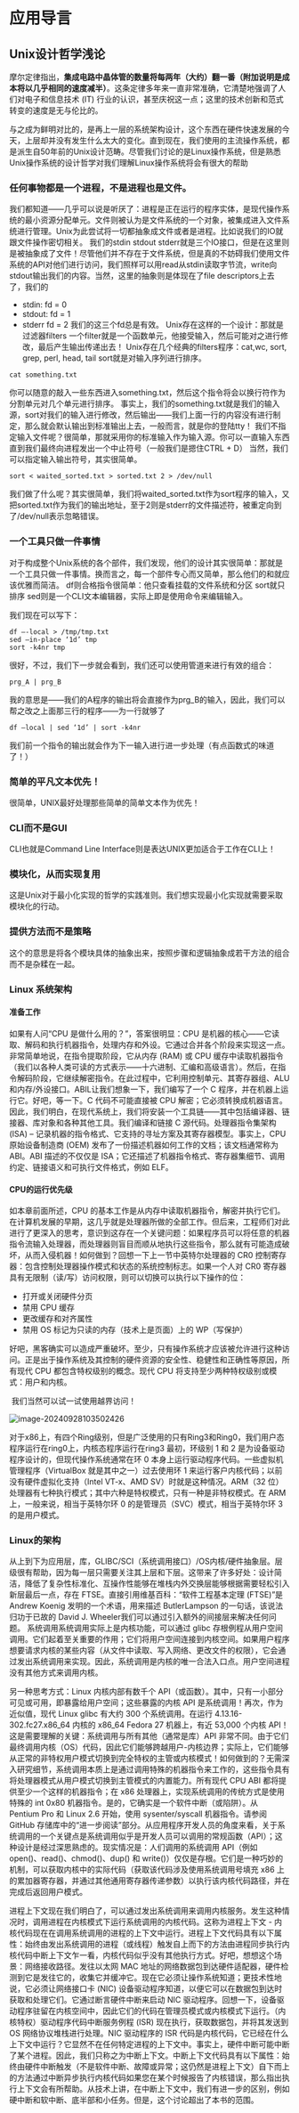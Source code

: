 # 应用导言

## Unix设计哲学浅论

​	摩尔定律指出，**集成电路中晶体管的数量将每两年（大约）翻一番（附加说明是成本将以几乎相同的速度减半）**。这条定律多年来一直非常准确，它清楚地强调了人们对电子和信息技术 (IT) 行业的认识，甚至庆祝这一点；这里的技术创新和范式转变的速度是无与伦比的。

​	与之成为鲜明对比的，是再上一层的系统架构设计，这个东西在硬件快速发展的今天，上层却并没有发生什么太大的变化。直到现在，我们使用的主流操作系统，都是派生自50年前的Unix设计范畴。尽管我们讨论的是Linux操作系统，但是熟悉Unix操作系统的设计哲学对我们理解Linux操作系统将会有很大的帮助

### 任何事物都是一个进程，不是进程也是文件。

我们都知道——几乎可以说是听厌了：进程是正在运行的程序实体，是现代操作系统的最小资源分配单元。文件则被认为是文件系统的一个对象，被集成进入文件系统进行管理。Unix为此尝试将一切都抽象成文件或者是进程。比如说我们的IO就跟文件操作密切相关。
我们的stdin stdout stderr就是三个IO接口，但是在这里则是被抽象成了文件！尽管他们并不存在于文件系统，但是真的不妨碍我们使用文件系统的API对他们进行访问，我们照样可以用read从stdin读取字节流，write向stdout输出我们的内容。当然，这里的抽象则是体现在了file descriptors上去了，我们的

- stdin: fd = 0
- stdout: fd = 1
- stderr fd = 2
我们的这三个fd总是有效。
Unix存在这样的一个设计：那就是过滤器filters
一个filter就是一个函数单元，他接受输入，然后可能对之进行修改，最后产生输出传递出去！
Unix存在几个经典的filters程序：cat,wc, sort, grep, perl, head, tail
sort就是对输入序列进行排序。
```shell
cat something.txt
```
你可以随意的敲入一些东西进入something.txt，然后这个指令将会以换行符作为分割单元对几个单元进行排序。
事实上，我们的something.txt就是我们的输入源，sort对我们的输入进行修改，然后输出——我们上面一行的内容没有进行制定，那么就会默认输出到标准输出上去，一般而言，就是你的登陆tty！
我们不指定输入文件呢？很简单，那就采用你的标准输入作为输入源。你可以一直输入东西直到我们最终向进程发出一个中止符号（一般我们是摁住CTRL + D）
当然，我们可以指定输入输出符号，其实很简单。
```shell
sort < waited_sorted.txt > sorted.txt 2 > /dev/null
```
我们做了什么呢？其实很简单，我们将waited_sorted.txt作为sort程序的输入，又把sorted.txt作为我们的输出地址，至于2则是stderr的文件描述符，被重定向到了/dev/null表示忽略错误。

### 一个工具只做一件事情

对于构成整个Unix系统的各个部件，我们发现，他们的设计其实很简单：那就是一个工具只做一件事情。换而言之，每一个部件专心而又简单，那么他们的和就应该优雅而简洁。
df则合格指令很简单：他只查看挂载的文件系统和分区
sort就只排序
sed则是一个CLI文本编辑器，实际上即是使用命令来编辑输入。

我们现在可以写下：
```shell
df —-local > /tmp/tmp.txt
sed —in-place ‘1d’ tmp
sort -k4nr tmp
```
很好，不过，我们下一步就会看到，我们还可以使用管道来进行有效的组合：
```
prg_A | prg_B
```
我的意思是——我们的A程序的输出将会直接作为prg_B的输入，因此，我们可以帮之改之上面那三行的程序——为一行就够了
```
df —local | sed ‘1d’ | sort -k4nr
```
我们前一个指令的输出就会作为下一输入进行进一步处理（有点函数式的味道了！）

### 简单的平凡文本优先！

很简单，UNIX最好处理那些简单的简单文本作为优先！

### CLI而不是GUI

CLI也就是Command Line Interface则是表达UNIX更加适合于工作在CLI上！

### 模块化，从而实现复用
这是Unix对于最小化实现的哲学的实践准则。我们想实现最小化实现就需要采取模块化的行动。

### 提供方法而不是策略
这个的意思是将各个模块具体的抽象出来，按照步骤和逻辑抽象成若干方法的组合而不是杂糅在一起。



### Linux 系统架构
#### 准备工作

如果有人问“CPU 是做什么用的？”，答案很明显：CPU 是机器的核心——它读取、解码和执行机器指令，处理内存和外设。它通过合并各个阶段来实现这一点。非常简单地说，在指令提取阶段，它从内存 (RAM) 或 CPU 缓存中读取机器指令（我们以各种人类可读的方式表示——十六进制、汇编和高级语言）。然后，在指令解码阶段，它继续解密指令。在此过程中，它利用控制单元、其寄存器组、ALU 和内存/外设接口。ABIL让我们想象一下，我们编写了一个 C 程序，并在机器上运行它。好吧，等一下。C 代码不可能直接被 CPU 解密；它必须转换成机器语言。因此，我们明白，在现代系统上，我们将安装一个工具链——其中包括编译器、链接器、库对象和各种其他工具。我们编译和链接 C 源代码。处理器指令集架构 (ISA) – 记录机器的指令格式、它支持的寻址方案及其寄存器模型。事实上，CPU 原始设备制造商 (OEM) 发布了一份描述机器如何工作的文档；该文档通常称为 ABI。ABI 描述的不仅仅是 ISA；它还描述了机器指令格式、寄存器集细节、调用约定、链接语义和可执行文件格式，例如 ELF。

#### CPU的运行优先级
如本章前面所述，CPU 的基本工作是从内存中读取机器指令，解密并执行它们。在计算机发展的早期，这几乎就是处理器所做的全部工作。但后来，工程师们对此进行了更深入的思考，意识到这存在一个关键问题：如果程序员可以将任意的机器指令流输入处理器，而处理器则盲目而顺从地执行这些指令，那么就有可能造成破坏，从而入侵机器！如何做到？回想一下上一节中英特尔处理器的 CR0 控制寄存器：包含控制处理器操作模式和状态的系统控制标志。如果一个人对 CR0 寄存器具有无限制（读/写）访问权限，则可以切换可以执行以下操作的位：
- 打开或关闭硬件分页
- 禁用 CPU 缓存
- 更改缓存和对齐属性
- 禁用 OS 标记为只读的内存（技术上是页面）上的 WP（写保护）

好吧，黑客确实可以造成严重破坏。至少，只有操作系统才应该被允许进行这种访问。正是出于操作系统及其控制的硬件资源的安全性、稳健性和正确性等原因，所有现代 CPU 都包含特权级别的概念。现代 CPU 将支持至少两种特权级别或模式：用户和内核。

​	我们当然可以试一试使用越界访问！

![image-20240928103502426](./1/image-20240928103502426.png)

对于x86上，有四个Ring级别，但是广泛使用的只有Ring3和Ring0，我们用户态程序运行在ring0上，内核态程序运行在ring3
最初，环级别 1 和 2 是为设备驱动程序设计的，但现代操作系统通常在环 0 本身上运行驱动程序代码。一些虚拟机管理程序（VirtualBox 就是其中之一）过去使用环 1 来运行客户内核代码；以前没有硬件虚拟化支持（Intel VT-x、AMD SV）时就是这种情况。ARM（32 位）处理器有七种执行模式；其中六种是特权模式，只有一种是非特权模式。在 ARM 上，一般来说，相当于英特尔环 0 的是管理员（SVC）模式，相当于英特尔环 3 的是用户模式。



### Linux的架构

从上到下为应用层，库，GLIBC/SCI（系统调用接口）/OS内核/硬件抽象层。层级很有帮助，因为每一层只需要关注其上层和下层。这带来了许多好处：设计简洁，降低了复杂性标准化、互操作性能够在堆栈内外交换层能够根据需要轻松引入新层最后一点，存在 FTSE。直接引用维基百科：“软件工程基本定理 (FTSE)”是 Andrew Koenig 发明的一个术语，用来描述 ButlerLampson 的一句话，该说法归功于已故的 David J. Wheeler我们可以通过引入额外的间接层来解决任何问题。
系统调用系统调用实际上是内核功能，可以通过 glibc 存根例程从用户空间调用。它们起着至关重要的作用；它们将用户空间连接到内核空间。如果用户程序想要请求内核的某些内容（从文件中读取、写入网络、更改文件的权限），它会通过发出系统调用来实现。因此，系统调用是内核的唯一合法入口点。用户空间进程没有其他方式来调用内核。

另一种思考方式：Linux 内核内部有数千个 API（或函数）。其中，只有一小部分可见或可用，即暴露给用户空间；这些暴露的内核 API 是系统调用！再次，作为近似值，现代 Linux glibc 有大约 300 个系统调用。在运行 4.13.16-302.fc27.x86_64 内核的 x86_64 Fedora 27 机器上，有近 53,000 个内核 API！这是需要理解的关键：系统调用与所有其他（通常是库）API 非常不同。由于它们最终调用内核（OS）代码，因此它们能够跨越用户-内核边界；实际上，它们能够从正常的非特权用户模式切换到完全特权的主管或内核模式！如何做到的？无需深入研究细节，系统调用本质上是通过调用特殊的机器指令来工作的，这些指令具有将处理器模式从用户模式切换到主管模式的内置能力。所有现代 CPU ABI 都将提供至少一个这样的机器指令；在 x86 处理器上，实现系统调用的传统方式是使用特殊的 int 0x80 机器指令。是的，它确实是一个软件中断（或陷阱）。从 Pentium Pro 和 Linux 2.6 开始，使用 sysenter/syscall 机器指令。请参阅 GitHub 存储库中的“进一步阅读”部分。从应用程序开发人员的角度来看，关于系统调用的一个关键点是系统调用似乎是开发人员可以调用的常规函数（API）；这种设计是经过深思熟虑的。现实情况是：人们调用的系统调用 API（例如 open()、read()、chmod()、dup() 和 write()）仅仅是存根。它们是一种巧妙的机制，可以获取内核中的实际代码（获取该代码涉及使用系统调用号填充 x86 上的累加器寄存器，并通过其他通用寄存器传递参数）以执行该内核代码路径，并在完成后返回用户模式。


进程上下文现在我们明白了，可以通过发出系统调用来调用内核服务。发生这种情况时，调用进程在内核模式下运行系统调用的内核代码。这称为进程上下文 - 内核代码现在在调用系统调用的进程的上下文中运行。进程上下文代码具有以下属性：始终由发出系统调用的进程（或线程）触发自上而下的方法由进程同步执行内核代码中断上下文乍一看，内核代码似乎没有其他执行方式。好吧，想想这个场景：网络接收路径。发往以太网 MAC 地址的网络数据包到达硬件适配器，硬件检测到它是发往它的，收集它并缓冲它。现在它必须让操作系统知道；更技术性地说，它必须让网络接口卡 (NIC) 设备驱动程序知道，以便它可以在数据包到达时获取和处理它们。它通过断言硬件中断来启动 NIC 驱动程序。回想一下，设备驱动程序驻留在内核空间中，因此它们的代码在管理员模式或内核模式下运行。（内核特权）驱动程序代码中断服务例程 (ISR) 现在执行，获取数据包，并将其发送到 OS 网络协议堆栈进行处理。NIC 驱动程序的 ISR 代码是内核代码，它已经在什么上下文中运行？它显然不在任何特定进程的上下文中。事实上，硬件中断可能中断了某个进程。因此，我们只称之为中断上下文。中断上下文代码具有以下属性：始终由硬件中断触发（不是软件中断、故障或异常；这仍然是进程上下文）自下而上的方法通过中断异步执行内核代码如果您在某个时候报告了内核错误，那么指出执行上下文会有所帮助。从技术上讲，在中断上下文中，我们有进一步的区别，例如硬中断和软中断、底半部和小任务。但是，这个讨论超出了本书的范围。